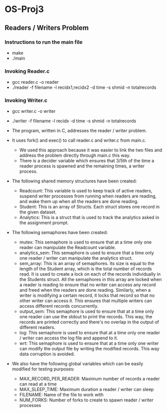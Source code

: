 # OS-Proj3
## Readers / Writers Problem

### Instructions to run the main file
- make
- ./main

### Invoking Reader.c
- gcc reader.c -o reader
- ./reader  -f filename -l recidx1,recidx2 -d time -s shmid -n totalrecords

### Invoking Writer.c
- gcc writer.c -o writer
- ./writer  -f filename -l recidx -d time -s shmid -n totalrecords

- The program, written in C, addresses the reader / writer problem. 
- It uses fork() and exec() to call reader.c and writer.c from main.c.
    - We used this approach because it was easier to link the two files and address the problem directly through main.c this way. 
    - There is a decider variable which ensures that 3/5th of the time a reader process is spawned and the remaining times, a writer process.   
- The following shared memory structures have been created:
    - Readcount: This variable is used to keep track of active readers, suspend writer processes from running when readers are reading, and wake them up when all the readers are done reading.
    - Student: This is an array of Structs. Each struct stores one record in the given dataset.
    - Analytics: This is a struct that is used to track the analytics asked in the assignment prompt.
- The following semaphores have been created:
    - mutex: This semaphore is used to ensure that at a time only one reader can manipulate the Readcount variable.
    - analytics_sem: This semaphore is used to ensure that a time only one reader / writer can manipulate the analytics struct.
    - sem_array: This is an array of semaphores. Its size is equal to the length of the Student array, which is the total number of records read. It is used to create a lock on each of the records individually in the Students struct. All the semaphores in this array are locked when a reader is reading to ensure that no writer can access any record and freed when the readers are done reading. Similarly, when a writer is modifying a certain record, it locks that record so that no other writer can access it. This ensures that multiple writers can access different records concurrently.
    - output_sem: This semaphore is used to ensure that at a time only one reader can use the stdout to print the records. This way, the records are printed correctly and there's no overlap in the output of different readers.
    - log: This semaphore is used to ensure that at a time only one reader / writer can access the log file and append to it. 
    - wrt: This semaphore is used to ensure that at a time only one writer can modify the output file by writing the modified records. This way data corruption is avoided.
- We also have the following global variables which can be easily modified for testing purposes:
    - MAX_RECORD_PER_READER: Maximum number of records a reader can read at a time
    - MAX_SLEEP_TIME: Maximum duration a reader / writer can sleep
    - FILENAME: Name of the file to work with
    - NUM_FORKS: Number of forks to create to spawn reader / writer processes
